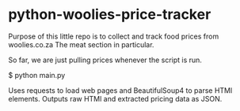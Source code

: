 # python-woolies-price-tracker

Purpose of this little repo is to collect and track food prices from woolies.co.za
The meat section in particular.

So far, we are just pulling prices whenever the script is run.

$ python main.py

Uses requests to load web pages and BeautifulSoup4 to parse HTMl elements.
Outputs raw HTMl and extracted pricing data as JSON.
